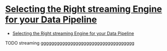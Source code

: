 # [Selecting the Right streaming Engine for your Data Pipeline](https://anuprawka.medium.com/selecting-the-right-streaming-engine-for-your-data-pipeline-e87d76c9dfca)

- [Selecting the Right streaming Engine for your Data Pipeline](#selecting-the-right-streaming-engine-for-your-data-pipeline)
















TODO streaming ggggggggggggggggggggggggggggggggggg